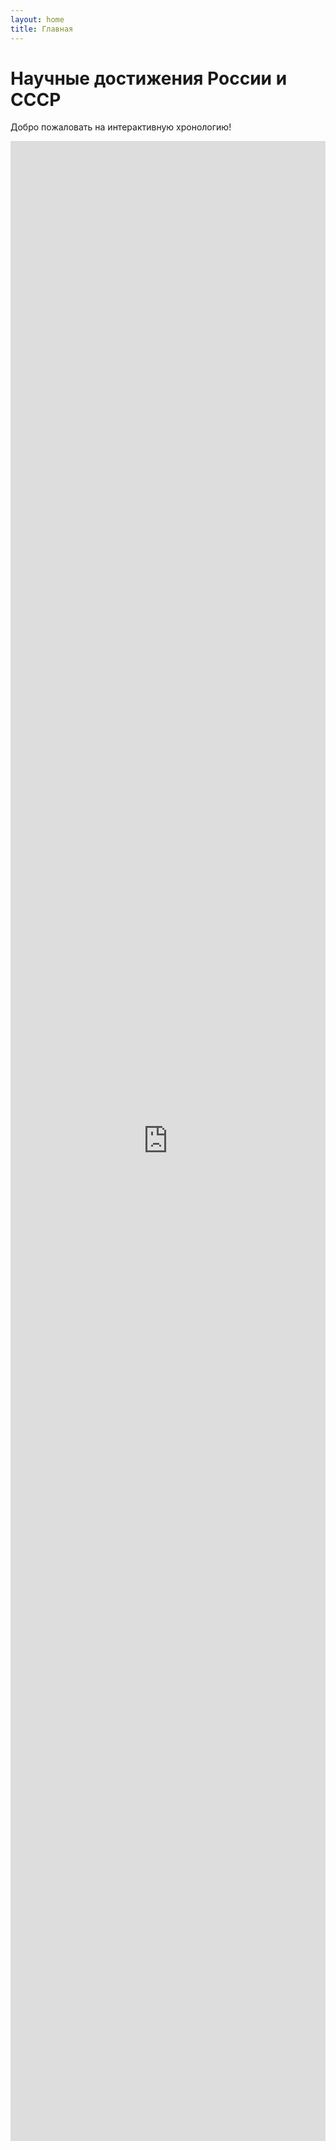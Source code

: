 ```yaml
---
layout: home
title: Главная
---
```


# Научные достижения России и СССР

Добро пожаловать на интерактивную хронологию!

<div class="timeline-container" style="width: 100%; height: 80vh;">
  <iframe src = "https://cdn.knightlab.com/libs/timeline3/latest/embed/index.html?source=v2%3A2PACX-1vRXo6uv99PJn_HGrzgkmzx5jVKIlYYoUNyzR0RyVTXDvCJuW9nYlmhMnkTC5hLr3T-hztdsTKuYI5Yh&font=UnicaOne-Vollkorn&lang=ru&initial_zoom=0&width=100%25&height=650"
          width="100%" 
          height="100%" 
          frameborder="0">
  </iframe>
</div>
